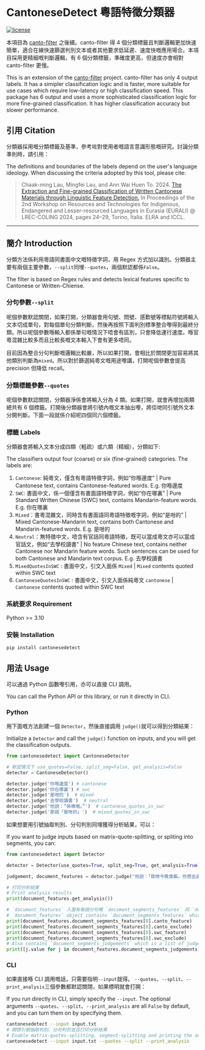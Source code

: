 # CantoneseDetect 粵語特徵分類器

[![license](https://img.shields.io/github/license/DAVFoundation/captain-n3m0.svg?style=for-the-badge&color=)](https://github.com/DAVFoundation/captain-n3m0/blob/master/LICENSE)

本項目為 [canto-filter](https://github.com/CanCLID/canto-filter) 之後續。canto-filter 得 4 個分類標籤且判斷邏輯更加快速簡單，適合在線快速篩選判別文本或者其他要求低延遲、速度快嘅應用場合。本項目採用更精細嘅判斷邏輯，有 6 個分類標籤，準確度更高，但速度亦會相對 canto-filter 更慢。

This is an extension of the [canto-filter](https://github.com/CanCLID/canto-filter) project. canto-filter has only 4 output labels. It has a simipler classification logic and is faster, more suitable for use cases which require low-latency or high classification speed. This package has 6 output and uses a more sophisticated classification logic for more fine-grained classification. It has higher classification accuracy but slower performance.

## 引用 Citation

分類器採用嘅分類標籤及基準，參考咗對使用者嘅語言意識形態嘅研究。討論分類準則時，請引用：

The definitions and boundaries of the labels depend on the user's language ideology.
When discussing the criteria adopted by this tool, please cite:

> Chaak-ming Lau, Mingfei Lau, and Ann Wai Huen To. 2024.
> [The Extraction and Fine-grained Classification of Written Cantonese Materials through Linguistic Feature Detection.](https://aclanthology.org/2024.eurali-1.4/)
> In Proceedings of the 2nd Workshop on Resources and Technologies for Indigenous, Endangered and Lesser-resourced Languages in Eurasia (EURALI)
> @ LREC-COLING 2024, pages 24–29, Torino, Italia. ELRA and ICCL.

---

## 簡介 Introduction

分類方法係利用粵語同書面中文嘅特徵字詞，用 Regex 方式加以識別。分類器主要有兩個主要參數，`--split`同埋`--quotes`，兩個默認都係`False`。

The filter is based on Regex rules and detects lexical features specific to Cantonese or Written-Chiense.

### 分句參數`--split`

呢個參數默認關閉，如果打開，分類器會用句號、問號、感歎號等標點符號將輸入文本切成單句，對每個單句分類判斷，然後再按照下面判別標準整合嚟得到最終分類。所以呢個參數喺輸入都係單句嘅情況下唔會有區別，只會降低運行速度。喺官粵混雜比較多而且比較長嘅文本輸入下會有更多唔同。

目前因為整合分句判斷嘅邏輯比較嚴，所以如果打開，會相比於關閉更加容易將其他類別判斷為`mixed`。所以對於篩選純粵文嘅用途嚟講，打開呢個參數會提高 precision 但降低 recall。

### 分類標籤參數`--quotes`

呢個參數默認關閉，分類器淨係會將輸入分為 4 類。如果打開，就會再增加兩類總共有 6 個標籤。打開後分類器會將引號內嘅文本抽出嚟，將佢哋同引號外文本分開判斷。下面一段就係介紹呢四個同六個標籤。

### 標籤 Labels

分類器會將輸入文本分成四類（粗疏）或六類（精細），分類如下:

The classifiers output four (coarse) or six (fine-grained) categories. The labels are:

1. `Cantonese`: 純粵文，僅含有粵語特徵字詞，例如“你喺邊度” | Pure Cantonese text, contains Cantonese-featured words. E.g. 你喺邊度
1. `SWC`: 書面中文，係一個僅含有書面語特徵字詞，例如“你在哪裏” | Pure Standard Written Chinese (SWC) text, contains Mandarin-feature words. E.g. 你在哪裏
1. `Mixed`：書粵混雜文，同時含有書面語同粵語特徵嘅字詞，例如“是咁的” | Mixed Cantonese-Mandarin text, contains both Cantonese and Mandarin-featured words. E.g. 是咁的
1. `Neutral`：無特徵中文，唔含有官話同粵語特徵，既可以當成粵文亦可以當成官話文，例如“去學校讀書” | No feature Chinese text, contains neither Cantonese nor Mandarin feature words. Such sentences can be used for both Cantonese and Mandarin text corpus. E.g. 去學校讀書
1. `MixedQuotesInSWC` : 書面中文，引文入面係 `Mixed` | `Mixed` contents quoted within SWC text
1. `CantoneseQuotesInSWC` : 書面中文，引文入面係純粵文 `cantonese` | `Cantonese` contents quoted within SWC text

### 系統要求 Requirement

Python >= 3.10

### 安裝 Installation

```bash
pip install cantonesedetect
```

## 用法 Usage

可以通過 Python 函數嚟引用，亦可以直接 CLI 調用。

You can call the Python API or this library, or run it directly in CLI.

### Python

用下面嘅方法創建一個 `Detector`，然後直接調用 `judge()`就可以得到分類結果：

Initialize a `Detector` and call the `judge()` function on inputs, and you will get the classification outputs.

```python
from cantonesedetect import CantoneseDetector

# 默認情況下 use_quotes=False, split_seg=False, get_analysis=False
detector = CantoneseDetector()

detector.judge('你喺邊度') # cantonese
detector.judge('你在哪裏') # swc
detector.judge('是咁的')  # mixed
detector.judge('去學校讀書')  # neutral
detector.judge('他説：“係噉嘅。”')  # cantonese_quotes_in_swc
detector.judge('那就「是咁的」')  # mixed_quotes_in_swc
```

如果想要用引號抽取判別、分句判別同埋獲得分析結果，可以：

If you want to judge inputs based on matrix-quote-splitting, or spliting into segments, you can:

```python
from cantonesedetect import Detector

detector = Detector(use_quotes=True, split_seg=True, get_analysis=True)

judgement, document_features = detector.judge("他説：「我哋今晚食飯。你想去邊度食？」")

# 打印分析結果
# Print analysis results
print(document_features.get_analysis())

# `document_features` 入面有每個分句嘅 `document_segments_features` 同 `document_segments_judgements`
# `document_features` object contains `document_segments_features` which is a list of segment features
print(document_features.document_segments_features[0].canto_feature)
print(document_features.document_segments_features[0].canto_exclude)
print(document_features.document_segments_features[0].swc_feature)
print(document_features.document_segments_features[0].swc_exclude)
# Also contains `document_segments_judgements` which is a list of judgements of the segments
print([j.value for j in document_features.document_segments_judgements])
```

### CLI

如果直接喺 CLI 調用嘅話，只需要指明`--input`就得。 `--quotes`、`--split`、`--print_analysis`三個參數都默認關閉，如果標明就會打開：

If you run directly in CLI, simply specify the `--input`. The optional arguments `--quotes`、`--split`、`--print_analysis` are all `False` by default, and you can turn them on by specifying them.

```bash
cantonesedetect --input input.txt
# 開啓引號抽取判別、分句判別並且打印分析結果
# Enable matrix-quotes-splitting, segment-splitting and printing the analysis.
cantonesedetect --input input.txt --quotes --split --print_analysis
```
